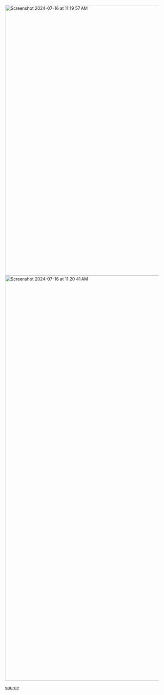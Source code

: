 <img width="886" alt="Screenshot 2024-07-16 at 11 19 57 AM" src="https://github.com/user-attachments/assets/a521cf51-c1e6-4214-9837-4eae8ae85ef3">
<img width="1326" alt="Screenshot 2024-07-16 at 11 20 41 AM" src="https://github.com/user-attachments/assets/624e3c6e-cb46-4160-8a38-b0946847fb57">

[source](https://x.com/rohanpaul_ai/status/1812973234595504155/photo/1)
